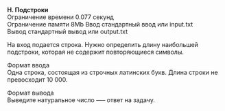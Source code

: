 **H. Подстроки**  
Ограничение времени	0.077 секунд  
Ограничение памяти	8Mb
Ввод стандартный ввод или input.txt  
Вывод стандартный вывод или output.txt  

На вход подается строка. Нужно определить длину наибольшей подстроки, которая не содержит повторяющиеся символы.  

Формат ввода  
Одна строка, состоящая из строчных латинских букв. Длина строки не превосходит 10 000.  

Формат вывода  
Выведите натуральное число —– ответ на задачу.  